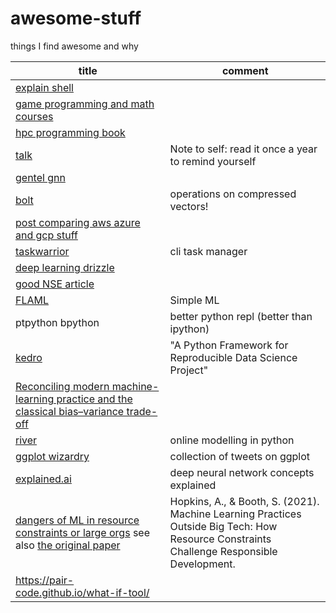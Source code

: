 # awesome-stuff
things I find awesome and why

| title | comment |
| -- | -- |
| [explain shell](https://explainshell.com/) |
| [game programming and math courses](https://pikuma.com/) |
| [hpc programming book](https://en.algorithmica.org/hpc/algorithms/prefix/) | 
| [talk](https://www.ribbonfarm.com/2009/11/11/the-gervais-principle-ii-posturetalk-powertalk-babytalk-and-gametalk/) | Note to self: read it once a year to remind yourself 
| [gentel gnn](https://distill.pub/2021/gnn-intro/) | |
| [bolt](https://github.com/dblalock/bolt) | operations on compressed vectors! |
| [post comparing aws azure and gcp stuff](https://twitter.com/simonholdorf/status/1433735428310511645) |  |
| [taskwarrior](https://github.com/GothenburgBitFactory/taskwarrior) | cli task manager |
| [deep learning drizzle](https://deep-learning-drizzle.github.io/)
| [good NSE article](https://www.brodieg.com/2020/05/05/on-nse/) | | 
| [FLAML](https://github.com/microsoft/FLAML) | Simple ML |
| ptpython bpython | better python repl (better than ipython) |
| [kedro](https://towardsdatascience.com/kedro-a-python-framework-for-reproducible-data-science-project-4d44977d4f04) | "A Python Framework for Reproducible Data Science Project" |
| [Reconciling modern machine-learning practice and the classical bias–variance trade-off](https://www.pnas.org/content/116/32/15849) | | 
| [river](https://github.com/online-ml/river) | online modelling in python
| [ggplot wizardry](https://twitter.com/CedScherer/status/1441126976870252548) | collection of tweets on ggplot 
| [explained.ai](https://explained.ai/) | deep neural network concepts explained
| [dangers of ML in resource constraints or large orgs](https://www.linkedin.com/posts/knut-j%C3%A4gersberg_datascience-machinelearning-artificialintelligence-activity-6852219057052127232-Da3Z) see also [the original paper](https://arxiv.org/abs/2110.02932) | Hopkins, A., & Booth, S. (2021). Machine Learning Practices Outside Big Tech: How Resource Constraints Challenge Responsible Development.|
| https://pair-code.github.io/what-if-tool/ |
